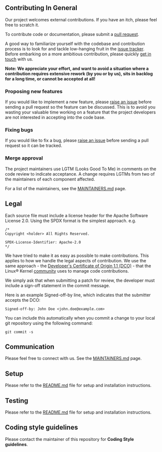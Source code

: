 ## Contributing In General
Our project welcomes external contributions. If you have an itch, please feel free to scratch it.

To contribute code or documentation, please submit a [pull request](https://github.com/stefanopog/node-red-contrib-ibmconnections/pulls).

A good way to familiarize yourself with the codebase and contribution process is
to look for and tackle low-hanging fruit in the [issue tracker](https://github.com/stefanopog/node-red-contrib-ibmconnections/issues).
Before embarking on a more ambitious contribution, please quickly [get in touch](#communication) with us.

**Note: We appreciate your effort, and want to avoid a situation where a contribution
requires extensive rework (by you or by us), sits in backlog for a long time, or
cannot be accepted at all!**

### Proposing new features

If you would like to implement a new feature, please [raise an issue](https://github.com/stefanopog/node-red-contrib-ibmconnections/issues)
before sending a pull request so the feature can be discussed. This is to avoid
you wasting your valuable time working on a feature that the project developers
are not interested in accepting into the code base.

### Fixing bugs

If you would like to fix a bug, please [raise an issue](https://github.com/stefanopog/node-red-contrib-ibmconnections/issues) before sending a
pull request so it can be tracked.

### Merge approval

The project maintainers use LGTM (Looks Good To Me) in comments on the code
review to indicate acceptance. A change requires LGTMs from two of the
maintainers of each component affected.

For a list of the maintainers, see the [MAINTAINERS.md](MAINTAINERS.md) page.

## Legal

Each source file must include a license header for the Apache
Software License 2.0. Using the SPDX format is the simplest approach.
e.g.

```
/*
Copyright <holder> All Rights Reserved.

SPDX-License-Identifier: Apache-2.0
*/
```

We have tried to make it as easy as possible to make contributions. This
applies to how we handle the legal aspects of contribution. We use the
same approach - the [Developer's Certificate of Origin 1.1 (DCO)](https://github.com/hyperledger/fabric/blob/master/docs/source/DCO1.1.txt) - that the Linux® Kernel [community](https://elinux.org/Developer_Certificate_Of_Origin)
uses to manage code contributions.

We simply ask that when submitting a patch for review, the developer
must include a sign-off statement in the commit message.

Here is an example Signed-off-by line, which indicates that the
submitter accepts the DCO:

```
Signed-off-by: John Doe <john.doe@example.com>
```

You can include this automatically when you commit a change to your
local git repository using the following command:

```
git commit -s
```

## Communication
[//]: # "**FIXME** Please feel free to connect with us on our [Slack channel](link). "
Please feel free to connect with us. See the [MAINTAINERS.md](MAINTAINERS.md) page.

## Setup
Please refer to the [README.md](README.md) file for setup and installation instructions.

## Testing
Please refer to the [README.md](README.md) file for setup and installation instructions.

## Coding style guidelines
Please contact the maintainer of this repository for **Coding Style guidelines**.
